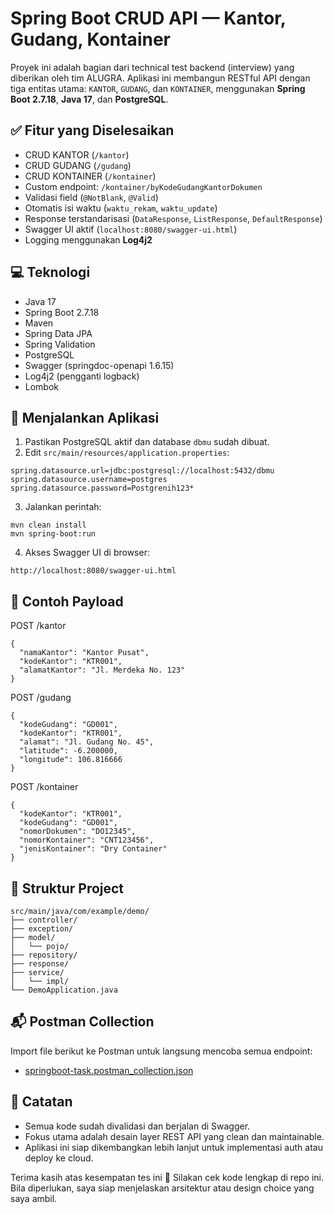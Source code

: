 # Spring Boot CRUD API — Kantor, Gudang, Kontainer

Proyek ini adalah bagian dari technical test backend (interview) yang diberikan oleh tim ALUGRA. Aplikasi ini membangun RESTful API dengan tiga entitas utama: `KANTOR`, `GUDANG`, dan `KONTAINER`, menggunakan **Spring Boot 2.7.18**, **Java 17**, dan **PostgreSQL**.

## ✅ Fitur yang Diselesaikan

- CRUD KANTOR (`/kantor`)
- CRUD GUDANG (`/gudang`)
- CRUD KONTAINER (`/kontainer`)
- Custom endpoint: `/kontainer/byKodeGudangKantorDokumen`
- Validasi field (`@NotBlank`, `@Valid`)
- Otomatis isi waktu (`waktu_rekam`, `waktu_update`)
- Response terstandarisasi (`DataResponse`, `ListResponse`, `DefaultResponse`)
- Swagger UI aktif (`localhost:8080/swagger-ui.html`)
- Logging menggunakan **Log4j2**

## 💻 Teknologi

- Java 17
- Spring Boot 2.7.18
- Maven
- Spring Data JPA
- Spring Validation
- PostgreSQL
- Swagger (springdoc-openapi 1.6.15)
- Log4j2 (pengganti logback)
- Lombok

## 🏁 Menjalankan Aplikasi

1. Pastikan PostgreSQL aktif dan database `dbmu` sudah dibuat.
2. Edit `src/main/resources/application.properties`:

```properties
spring.datasource.url=jdbc:postgresql://localhost:5432/dbmu
spring.datasource.username=postgres
spring.datasource.password=Postgrenih123*
```

3. Jalankan perintah:

```properties
mvn clean install
mvn spring-boot:run
```

4. Akses Swagger UI di browser:

```properties
http://localhost:8080/swagger-ui.html
```

## 🧪 Contoh Payload

POST /kantor

```properties
{
  "namaKantor": "Kantor Pusat",
  "kodeKantor": "KTR001",
  "alamatKantor": "Jl. Merdeka No. 123"
}
```

POST /gudang

```properties
{
  "kodeGudang": "GD001",
  "kodeKantor": "KTR001",
  "alamat": "Jl. Gudang No. 45",
  "latitude": -6.200000,
  "longitude": 106.816666
}
```

POST /kontainer

```properties
{
  "kodeKantor": "KTR001",
  "kodeGudang": "GD001",
  "nomorDokumen": "DO12345",
  "nomorKontainer": "CNT123456",
  "jenisKontainer": "Dry Container"
}
```

## 📂 Struktur Project

```properties
src/main/java/com/example/demo/
├── controller/
├── exception/
├── model/
│   └── pojo/
├── repository/
├── response/
├── service/
│   └── impl/
└── DemoApplication.java
```

## 📬 Postman Collection

Import file berikut ke Postman untuk langsung mencoba semua endpoint:

- [springboot-task.postman_collection.json](./springboot-task.postman_collection.json)

## 📌 Catatan

- Semua kode sudah divalidasi dan berjalan di Swagger.
- Fokus utama adalah desain layer REST API yang clean dan maintainable.
- Aplikasi ini siap dikembangkan lebih lanjut untuk implementasi auth atau deploy ke cloud.

Terima kasih atas kesempatan tes ini 🙏
Silakan cek kode lengkap di repo ini. Bila diperlukan, saya siap menjelaskan arsitektur atau design choice yang saya ambil.

